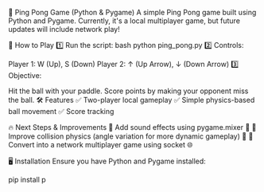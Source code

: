 
🎾 Ping Pong Game (Python & Pygame)
A simple Ping Pong game built using Python and Pygame. Currently, it's a local multiplayer game, but future updates will include network play!

🚀 How to Play
1️⃣ Run the script:
bash
python ping_pong.py
2️⃣ Controls:

Player 1: W (Up), S (Down)
Player 2: ↑ (Up Arrow), ↓ (Down Arrow)
3️⃣ Objective:

Hit the ball with your paddle.
Score points by making your opponent miss the ball.
🛠 Features
✅ Two-player local gameplay
✅ Simple physics-based ball movement
✅ Score tracking

🔥 Next Steps & Improvements
🔹 Add sound effects using pygame.mixer 🎵
🔹 Improve collision physics (angle variation for more dynamic gameplay) 🔄
🔹 Convert into a network multiplayer game using socket 🌐

🖥 Installation
Ensure you have Python and Pygame installed:

pip install p

